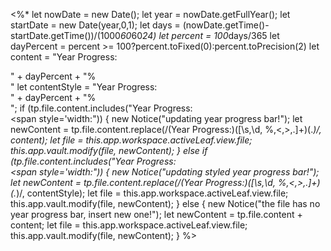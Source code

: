 <%*
	let nowDate = new Date();
	let year = nowDate.getFullYear();
	let startDate = new Date(year,0,1);
	let days = (nowDate.getTime()-startDate.getTime())/(1000*60*60*24)
	let percent = 100*days/365
	let dayPercent = percent >= 100?percent.toFixed(0):percent.toPrecision(2)
	let content = "Year Progress:<div class='meter-snippet'><span style='width:" + dayPercent + "%'>" + dayPercent + "%</span></div>"
	let contentStyle = "Year Progress:<div class='progress-bar-grid-snippet'><div class='meter-snippet'><span style='width:" + dayPercent + "%'></span></div><div class='progress-bar-number-snippet'>" + dayPercent + "%</div></div>";
	if (tp.file.content.includes("Year Progress:<div class='meter-snippet'><span style='width:")) {
		new Notice("updating year progress bar!");
		let newContent = tp.file.content.replace(/(Year Progress:)([\s,\d, %,<,>,.]+)(.*)/, content);
		let file = this.app.workspace.activeLeaf.view.file;
		this.app.vault.modify(file, newContent);
	} else if (tp.file.content.includes("Year Progress:<div class='progress-bar-grid-snippet'><div class='meter-snippet'><span style='width:")) {
		new Notice("updating styled year progress bar!");
		let newContent = tp.file.content.replace(/(Year Progress:)([\s,\d, %,<,>,.]+)(.*)/, contentStyle);
		let file = this.app.workspace.activeLeaf.view.file;
		this.app.vault.modify(file, newContent);
	} else {
		new Notice("the file has no year progress bar, insert new one!");
		let newContent = tp.file.content + content;
		let file = this.app.workspace.activeLeaf.view.file;
		this.app.vault.modify(file, newContent);
	}
%>